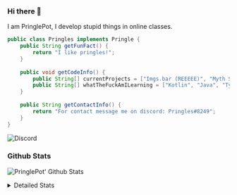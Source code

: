 ### Hi there 👋

I am PringlePot, I develop stupid things in online classes. 

```java
public class Pringles implements Pringle {
    public String getFunFact() {
        return "I like pringles!";
    }
    
    public void getCodeInfo() {
        public String[] currentProjects = ["Imgs.bar (REEEEE)", "Myth Sniper (Dead)"];
        public String[] whatTheFuckAmILearning = ["Kotlin", "Java", "Typescript", "NextJS"];
    }
    
    public String getContactInfo() {
        return "For contact message me on discord: Pringles#8249";
    }
}
```
![Discord](https://discord.c99.nl/widget/theme-1/226911291636318208.png)


### Github Stats
![PringlePot' Github Stats](https://github-readme-stats.vercel.app/api?username=PringlePot&show_icons=true&theme=dark)

<details>
  <summary>Detailed Stats</summary>
    
<!--START_SECTION:waka-->
![Lines of code](https://img.shields.io/badge/From%20Hello%20World%20I%27ve%20Written-84866%20lines%20of%20code-blue)

**🐱 My Github Data** 

> 🏆 217 Contributions in the Year 2021
 > 
> 📦 85.9 kB Used in Github's Storage 
 > 
> 💼 Opted to Hire
 > 
> 📜 5 Public Repositories 
 > 
> 🔑 9 Private Repositories  
 > 
**I'm an Early 🐤** 

```text
🌞 Morning    39 commits     █████░░░░░░░░░░░░░░░░░░░░   21.91% 
🌆 Daytime    59 commits     ████████░░░░░░░░░░░░░░░░░   33.15% 
🌃 Evening    80 commits     ███████████░░░░░░░░░░░░░░   44.94% 
🌙 Night      0 commits      ░░░░░░░░░░░░░░░░░░░░░░░░░   0.0%

```
📅 **I'm Most Productive on Sunday** 

```text
Monday       30 commits     ████░░░░░░░░░░░░░░░░░░░░░   16.85% 
Tuesday      7 commits      █░░░░░░░░░░░░░░░░░░░░░░░░   3.93% 
Wednesday    23 commits     ███░░░░░░░░░░░░░░░░░░░░░░   12.92% 
Thursday     31 commits     ████░░░░░░░░░░░░░░░░░░░░░   17.42% 
Friday       21 commits     ███░░░░░░░░░░░░░░░░░░░░░░   11.8% 
Saturday     31 commits     ████░░░░░░░░░░░░░░░░░░░░░   17.42% 
Sunday       35 commits     █████░░░░░░░░░░░░░░░░░░░░   19.66%

```


📊 **This Week I Spent My Time On** 

```text
💬 Programming Languages: 
TypeScript               22 hrs 50 mins      ██████████████████░░░░░░░   72.96% 
JavaScript               2 hrs 21 mins       ██░░░░░░░░░░░░░░░░░░░░░░░   7.56% 
EJS                      1 hr 22 mins        █░░░░░░░░░░░░░░░░░░░░░░░░   4.41% 
JSON                     1 hr 19 mins        █░░░░░░░░░░░░░░░░░░░░░░░░   4.23% 
Other                    1 hr                ░░░░░░░░░░░░░░░░░░░░░░░░░   3.22%

🔥 Editors: 
IntelliJ                 31 hrs 14 mins      █████████████████████████   99.83% 
Sublime Text             3 mins              ░░░░░░░░░░░░░░░░░░░░░░░░░   0.17%

```

**I Mostly Code in Java** 

```text
Java                     5 repos             ██████████████░░░░░░░░░░░   55.56% 
Python                   1 repo              ██░░░░░░░░░░░░░░░░░░░░░░░   11.11% 
Kotlin                   1 repo              ██░░░░░░░░░░░░░░░░░░░░░░░   11.11% 
JavaScript               1 repo              ██░░░░░░░░░░░░░░░░░░░░░░░   11.11% 
CSS                      1 repo              ██░░░░░░░░░░░░░░░░░░░░░░░   11.11%

```



<!--END_SECTION:waka-->
</details>
